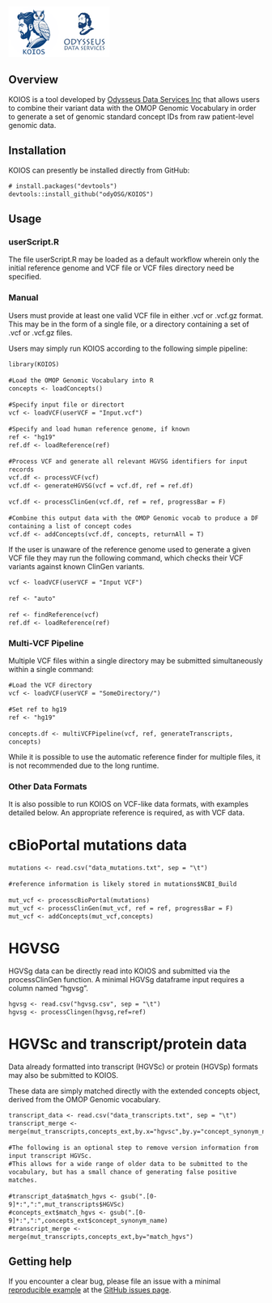 <!-- README.md is generated from README.Rmd. Please edit that file -->
<p float="left">
<img src="./img/koios.png" style="vertical-align: center;" width="100"/><img src="./img/ods_logo.jpg" style="vertical-align: center;" width="100"/>
</p>

## Overview

KOIOS is a tool developed by [Odysseus Data Services
Inc](https://odysseusinc.com/) that allows users to combine their
variant data with the OMOP Genomic Vocabulary in order to generate a set
of genomic standard concept IDs from raw patient-level genomic data.

## Installation

KOIOS can presently be installed directly from GitHub:

    # install.packages("devtools")
    devtools::install_github("odyOSG/KOIOS")

## Usage

### userScript.R

The file userScript.R may be loaded as a default workflow wherein only
the initial reference genome and VCF file or VCF files directory need be
specified.

### Manual

Users must provide at least one valid VCF file in either .vcf or .vcf.gz
format. This may be in the form of a single file, or a directory
containing a set of .vcf or .vcf.gz files.

Users may simply run KOIOS according to the following simple pipeline:


    library(KOIOS)

    #Load the OMOP Genomic Vocabulary into R
    concepts <- loadConcepts()

    #Specify input file or directort
    vcf <- loadVCF(userVCF = "Input.vcf")

    #Specify and load human reference genome, if known
    ref <- "hg19"
    ref.df <- loadReference(ref)

    #Process VCF and generate all relevant HGVSG identifiers for input records
    vcf.df <- processVCF(vcf)
    vcf.df <- generateHGVSG(vcf = vcf.df, ref = ref.df)

    vcf.df <- processClinGen(vcf.df, ref = ref, progressBar = F)

    #Combine this output data with the OMOP Genomic vocab to produce a DF containing a list of concept codes
    vcf.df <- addConcepts(vcf.df, concepts, returnAll = T)

If the user is unaware of the reference genome used to generate a given
VCF file they may run the following command, which checks their VCF
variants against known ClinGen variants.

    vcf <- loadVCF(userVCF = "Input VCF")

    ref <- "auto"

    ref <- findReference(vcf)
    ref.df <- loadReference(ref)

### Multi-VCF Pipeline

Multiple VCF files within a single directory may be submitted
simultaneously within a single command:

    #Load the VCF directory
    vcf <- loadVCF(userVCF = "SomeDirectory/")

    #Set ref to hg19
    ref <- "hg19"

    concepts.df <- multiVCFPipeline(vcf, ref, generateTranscripts, concepts)

While it is possible to use the automatic reference finder for multiple
files, it is not recommended due to the long runtime.

### Other Data Formats

It is also possible to run KOIOS on VCF-like data formats, with examples
detailed below. An appropriate reference is required, as with VCF data.

# cBioPortal mutations data

    mutations <- read.csv("data_mutations.txt", sep = "\t")

    #reference information is likely stored in mutations$NCBI_Build

    mut_vcf <- processcBioPortal(mutations)
    mut_vcf <- processClinGen(mut_vcf, ref = ref, progressBar = F)
    mut_vcf <- addConcepts(mut_vcf,concepts)

# HGVSG

HGVSg data can be directly read into KOIOS and submitted via the
processClinGen function. A minimal HGVSg dataframe input requires a
column named “hgvsg”.


    hgvsg <- read.csv("hgvsg.csv", sep = "\t")
    hgvsg <- processClingen(hgvsg,ref=ref)

# HGVSc and transcript/protein data

Data already formatted into transcript (HGVSc) or protein (HGVSp)
formats may also be submitted to KOIOS.

These data are simply matched directly with the extended concepts
object, derived from the OMOP Genomic vocabulary.


    transcript_data <- read.csv("data_transcripts.txt", sep = "\t")
    transcript_merge <- merge(mut_transcripts,concepts_ext,by.x="hgvsc",by.y="concept_synonym_name)

    #The following is an optional step to remove version information from input transcript HGVSc. 
    #This allows for a wide range of older data to be submitted to the vocabulary, but has a small chance of generating false positive matches.

    #transcript_data$match_hgvs <- gsub(".[0-9]*:",":",mut_transcripts$HGVSc)
    #concepts_ext$match_hgvs <- gsub(".[0-9]*:",":",concepts_ext$concept_synonym_name)
    #transcript_merge <- merge(mut_transcripts,concepts_ext,by="match_hgvs")

## Getting help

If you encounter a clear bug, please file an issue with a minimal
[reproducible example](https://reprex.tidyverse.org/) at the [GitHub
issues page](https://github.com/OdyOSG/KOIOS/issues).
